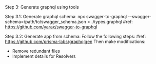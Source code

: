 Step 3: Generate graphql using tools

Step 3.1: Generate graphql schema:
npx swagger-to-graphql --swagger-schema=/path/to/swagger_schema.json > ./types.graphql
#ref: https://github.com/yarax/swagger-to-graphql

Step 3.2: Generate app from schema:
Follow the following steps:
#ref: https://github.com/prisma-labs/graphqlgen
Then make modifications:
- Remove redundant files
- Implement details for Resolvers 